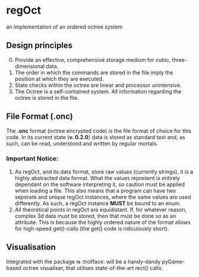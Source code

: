 # regOct
an implementation of an ordered octree system

## Design principles
0. Provide an effective, comprehensive storage medium for cubic, three-dimensional data.
1. The order in which the commands are stored in the file imply the position at which they are executed.
2. State checks within the octree are linear and processor unintensive.
3. The Octree is a self-contained system. All information regarding the octree is stored in the file.

## File Format (.onc)
The **.onc** format (octree encrypted code) is the file format of choice for this code. In its current state (**v. 0.2.0**) data is stored as standard text and, as such, can be read, understood and written by regular mortals. 

### Important Notice:
1. As regOct, and its data format, store raw values (currently strings), it is a highly abstracted data format. What the values represent is entirely dependant on the software interpreting it, so caution must be applied when loading a file. This also means that a program can have two seperate and unique regOct instances, where the same values are used differently. As such, a regOct instance **MUST** be bound to an enum.
2. All theoretical points in regOct are equidistant. If, for whatever reason, complex 3d data must be stored, then that must be done so as an attribute. This is because the highly ordered nature of the format allows for high-speed get()-calls (the get() code is ridiculously short).

## Visualisation
Integrated with the package <del>is</del> :trollface: will be a handy-dandy pyGame-based octree visualiser, that utilises state-of-the-art rect() calls.